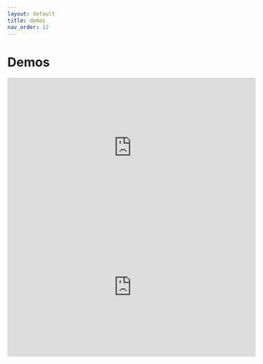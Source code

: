 ```yaml
---
layout: default
title: demos
nav_order: 12
---
```



# Demos


<iframe width="560" height="315" src="https://www.youtube.com/embed/HmC9MjyZQl0" frameborder="0" allow="accelerometer; autoplay; encrypted-media; gyroscope; picture-in-picture" allowfullscreen></iframe>

<iframe width="560" height="315" src="https://www.youtube.com/embed/23W8SrXS6IQ" frameborder="0" allow="accelerometer; autoplay; encrypted-media; gyroscope; picture-in-picture" allowfullscreen></iframe>
